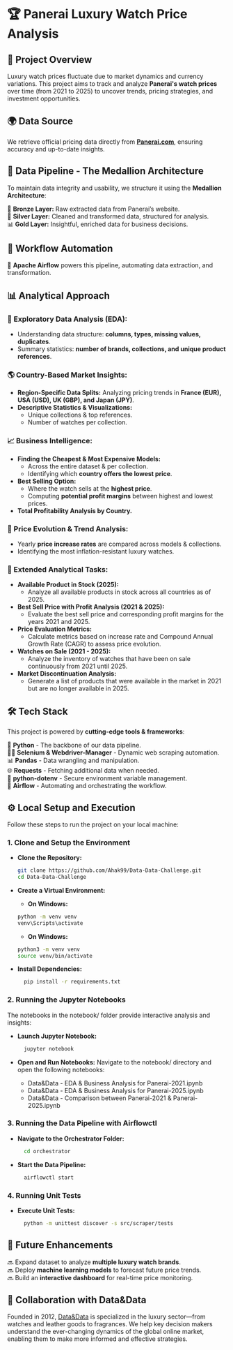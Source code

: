 # 🏆 Panerai Luxury Watch Price Analysis

## 📌 Project Overview

Luxury watch prices fluctuate due to market dynamics and currency variations. This project aims to track and analyze **Panerai's watch prices** over time (from 2021 to 2025) to uncover trends, pricing strategies, and investment opportunities.

## 🌍 Data Source

We retrieve official pricing data directly from **[Panerai.com](https://www.panerai.com/)**, ensuring accuracy and up-to-date insights.

## 🔄 Data Pipeline - The Medallion Architecture

To maintain data integrity and usability, we structure it using the **Medallion Architecture**:

💾 **Bronze Layer:** Raw extracted data from Panerai’s website.  
🔧 **Silver Layer:** Cleaned and transformed data, structured for analysis.  
📊 **Gold Layer:** Insightful, enriched data for business decisions.

## 🚀 Workflow Automation

🔗 **Apache Airflow** powers this pipeline, automating data extraction, and transformation.

## 📊 Analytical Approach

### 🔎 Exploratory Data Analysis (EDA):

- Understanding data structure: **columns, types, missing values, duplicates**.
- Summary statistics: **number of brands, collections, and unique product references**.

### 🌎 Country-Based Market Insights:

- **Region-Specific Data Splits:** Analyzing pricing trends in **France (EUR), USA (USD), UK (GBP), and Japan (JPY)**.
- **Descriptive Statistics & Visualizations:**
  - Unique collections & top references.
  - Number of watches per collection.

### 📈 Business Intelligence:

- **Finding the Cheapest & Most Expensive Models:**
  - Across the entire dataset & per collection.
  - Identifying which **country offers the lowest price**.
- **Best Selling Option:**
  - Where the watch sells at the **highest price**.
  - Computing **potential profit margins** between highest and lowest prices.
- **Total Profitability Analysis by Country.**

### 📆 Price Evolution & Trend Analysis:

- Yearly **price increase rates** are compared across models & collections.
- Identifying the most inflation-resistant luxury watches.

### 🚀 Extended Analytical Tasks:

- **Available Product in Stock (2025):**
  - Analyze all available products in stock across all countries as of 2025.
- **Best Sell Price with Profit Analysis (2021 & 2025):**
  - Evaluate the best sell price and corresponding profit margins for the years 2021 and 2025.
- **Price Evaluation Metrics:**
  - Calculate metrics based on increase rate and Compound Annual Growth Rate (CAGR) to assess price evolution.
- **Watches on Sale (2021 - 2025):**
  - Analyze the inventory of watches that have been on sale continuously from 2021 until 2025.
- **Market Discontinuation Analysis:**
  - Generate a list of products that were available in the market in 2021 but are no longer available in 2025.

## 🛠️ Tech Stack

This project is powered by **cutting-edge tools & frameworks**:

🐍 **Python** - The backbone of our data pipeline.  
🕵️‍♂️ **Selenium & Webdriver-Manager** - Dynamic web scraping automation.  
📊 **Pandas** - Data wrangling and manipulation.  
🌐 **Requests** - Fetching additional data when needed.  
🔐 **python-dotenv** - Secure environment variable management.  
🚀 **Airflow** - Automating and orchestrating the workflow.

## ⚙️ Local Setup and Execution

Follow these steps to run the project on your local machine:

### 1. Clone and Setup the Environment

- **Clone the Repository:**
  ```bash
  git clone https://github.com/Ahak99/Data-Data-Challenge.git
  cd Data-Data-Challenge
  ```
- **Create a Virtual Environment:**
  - **On Windows:**
  ```bash
  python -m venv venv
  venv\Scripts\activate
  ```
  - **On Windows:**
  ```bash
  python3 -m venv venv
  source venv/bin/activate
  ```

- **Install Dependencies:**
  ```bash
    pip install -r requirements.txt
  ```

### 2. Running the Jupyter Notebooks
The notebooks in the notebook/ folder provide interactive analysis and insights:

- **Launch Jupyter Notebook:**
  ```bash
    jupyter notebook
  ```

- **Open and Run Notebooks:**
Navigate to the notebook/ directory and open the following notebooks:

  - Data&Data - EDA & Business Analysis for Panerai-2021.ipynb
  - Data&Data - EDA & Business Analysis for Panerai-2025.ipynb
  - Data&Data - Comparison between Panerai-2021 & Panerai-2025.ipynb

### 3. Running the Data Pipeline with Airflowctl

- **Navigate to the Orchestrator Folder:**
  ```bash
    cd orchestrator
  ```

- **Start the Data Pipeline:**
  ```bash
    airflowctl start
  ```

### 4. Running Unit Tests

- **Execute Unit Tests:**
  ```bash
    python -m unittest discover -s src/scraper/tests
  ```

## 🔮 Future Enhancements

🔜 Expand dataset to analyze **multiple luxury watch brands**.  
🔜 Deploy **machine learning models** to forecast future price trends.  
🔜 Build an **interactive dashboard** for real-time price monitoring.

## 🤝 Collaboration with Data&Data

Founded in 2012, [Data&Data](http://data-and-data.com) is specialized in the luxury sector—from watches and leather goods to fragrances. We help key decision makers understand the ever-changing dynamics of the global online market, enabling them to make more informed and effective strategies.
